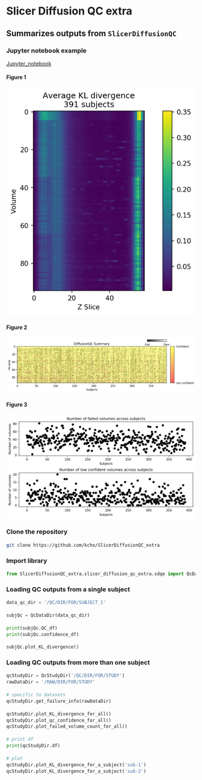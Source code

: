 # Slicer Diffusion QC extra

## Summarizes outputs from `SlicerDiffusionQC`



### Jupyter notebook example

[Jupyter_notebook](docs/DiffusionQC_summary_example.ipynb)



#### Figure 1

![](docs/fig1.png)

#### Figure 2

![](docs/fig2.png)

#### Figure 3

![](docs/fig3.png)




### Clone the repository
```sh
git clone https://github.com/kcho/SlicerDiffusionQC_extra
```



### Import library
```py
from SlicerDiffusionQC_extra.slicer_diffusion_qc_extra.sdqe import QcDataDir, QcStudyDir
```



### Loading QC outputs from a single subject


```py
data_qc_dir = '/QC/DIR/FOR/SUBJECT_1'

subjQc = QcDataDir(data_qc_dir)

print(subjQc.QC_df)
print(subjQc.confidence_df)

subjQc.plot_KL_divergence()
```



### Loading QC outputs from more than one subject


```py
qcStudyDir = QcStudyDir('/QC/DIR/FOR/STUDY')
rawDataDir = '/RAW/DIR/FOR/STUDY'

# specific to datasets
qcStudyDir.get_failure_info(rawDataDir)

qcStudyDir.plot_KL_divergence_for_all()
qcStudyDir.plot_qc_confidence_for_all()
qcStudyDir.plot_failed_volume_count_for_all()

# print df
print(qcStudyDir.df)

# plot 
qcStudyDir.plot_KL_divergence_for_a_subject('sub-1')
qcStudyDir.plot_KL_divergence_for_a_subject('sub-2')
```

